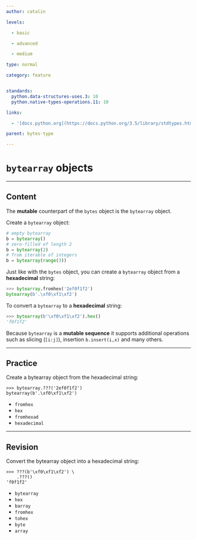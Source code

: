 ```yaml
---
author: catalin

levels:

  - basic

  - advanced

  - medium

type: normal

category: feature


standards:
  python.data-structures-uses.3: 10
  python.native-types-operations.11: 10

links:

  - '[docs.python.org](https://docs.python.org/3.5/library/stdtypes.html#bytearray-objects){website}'

parent: bytes-type

---
```


# `bytearray` objects

---

## Content

The **mutable** counterpart of the `bytes` object is the `bytearray` object.

Create a `bytearray` object:

```python
# empty bytearray
b = bytearray()
# zero-filled of length 2
b = bytearray(2)
# from iterable of integers
b = bytearray(range(3))
```

Just like with the `bytes` object, you can create a `bytearray` object from a **hexadecimal** string:

```python
>>> bytearray.fromhex('2ef0f1f2')
bytearray(b'.\xf0\xf1\xf2')
```

To convert a `bytearray` to a **hexadecimal** string:

```python
>>> bytearray(b'\xf0\xf1\xf2').hex()
'f0f1f2'
```

Because `bytearray` is a **mutable sequence** it supports additional operations such as slicing (`[i:j]`), insertion `b.insert(i,x)` and many others.

---

## Practice

Create a bytearray object from the hexadecimal string:

```
>>> bytearray.???('2ef0f1f2')
bytearray(b'.\xf0\xf1\xf2')
```

- `fromhex`
- `hex`
- `fromhexad`
- `hexadecimal`

---

## Revision

Convert the bytearray object into a hexadecimal string:

```
>>> ???(b'\xf0\xf1\xf2') \
    .???()
'f0f1f2'
```

- `bytearray`
- `hex`
- `barray`
- `fromhex`
- `tohex`
- `byte`
- `array`
